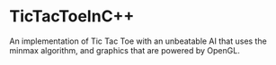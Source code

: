 # TicTacToeInC++
An implementation of Tic Tac Toe with an unbeatable AI that uses the minmax algorithm, and graphics that are powered by OpenGL.
